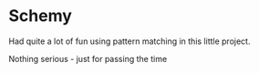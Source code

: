 # Schemy
Had quite a lot of fun using pattern matching in this little project. 

Nothing serious - just for passing the time

